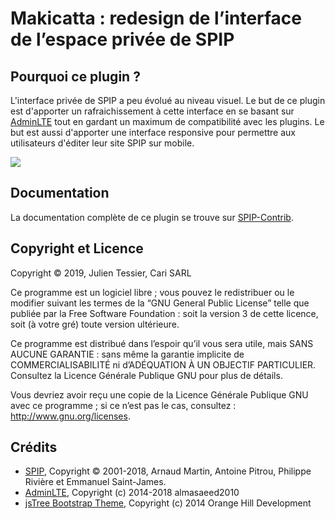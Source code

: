 # Makicatta : redesign de l’interface de l’espace privée de SPIP

## Pourquoi ce plugin ?

L'interface privée de SPIP a peu évolué au niveau visuel. Le but de ce plugin est d'apporter un rafraichissement à cette interface en se basant sur [AdminLTE](https://adminlte.io/) tout en gardant un maximum de compatibilité avec les plugins. Le but est aussi d'apporter une interface responsive pour permettre aux utilisateurs d'éditer leur site SPIP sur mobile.

![](https://contrib.spip.net/local/cache-vignettes/L820xH461/screenshot_2019-08-10_at_16.33.44-f4695.png?1565441444)

## Documentation

La documentation complète de ce plugin se trouve sur [SPIP-Contrib](https://contrib.spip.net/makicatta).

## Copyright et Licence

Copyright © 2019, Julien Tessier, Cari SARL

Ce programme est un logiciel libre ; vous pouvez le redistribuer ou le modifier suivant les termes de la “GNU General Public License” telle que publiée par la Free Software Foundation : soit la version 3 de cette licence, soit (à votre gré) toute version ultérieure.

Ce programme est distribué dans l’espoir qu’il vous sera utile, mais SANS AUCUNE GARANTIE : sans même la garantie implicite de COMMERCIALISABILITÉ ni d’ADÉQUATION À UN OBJECTIF PARTICULIER. Consultez la Licence Générale Publique GNU pour plus de détails.

Vous devriez avoir reçu une copie de la Licence Générale Publique GNU avec ce programme ; si ce n’est pas le cas, consultez : http://www.gnu.org/licenses.

## Crédits

- [SPIP](https://github.com/spip/SPIP), Copyright © 2001-2018, Arnaud Martin, Antoine Pitrou, Philippe Rivière et Emmanuel Saint-James.
- [AdminLTE](https://github.com/ColorlibHQ/AdminLTE), Copyright (c) 2014-2018 almasaeed2010
- [jsTree Bootstrap Theme](https://github.com/orangehill/jstree-bootstrap-theme), Copyright (c) 2014 Orange Hill Development